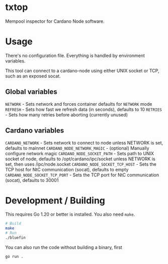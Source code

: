 # txtop

Mempool inspector for Cardano Node software.

# Usage

There's no configuration file. Everything is handled by environment variables.

This tool can connect to a cardano-node using either UNIX socket or TCP, such
as an exposed socat.

## Global variables

`NETWORK` - Sets network and forces container defaults for `NETWORK` mode
`REFRESH` - Sets how fast we refresh data (in seconds), defaults to 10
`RETRIES` - Sets how many retries before aborting (currently unused)

## Cardano variables

`CARDANO_NETWORK` - Sets network to connect to node unless NETWORK is set,
    defaults to mainnet
`CARDANO_NODE_NETWORK_MAGIC` - (optional) Manually configure network magic
`CARDANO_NODE_SOCKET_PATH` - Sets path to UNIX socket of node, defaults to
    /opt/cardano/ipc/socket unless NETWORK is set, then uses /ipc/node.socket
`CARDANO_NODE_SOCKET_TCP_HOST` - Sets the TCP host for NtC communication
    (socat), defaults to empty
`CARDANO_NODE_SOCKET_TCP_PORT` - Sets the TCP port for NtC communication
    (socat), defaults to 30001

# Development / Building

This requires Go 1.20 or better is installed. You also need `make`.

```bash
# Build
make
# Run
./bluefin
```

You can also run the code without building a binary, first
```bash
go run .
```
